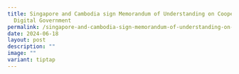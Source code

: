 ```yaml
---
title: Singapore and Cambodia sign Memorandum of Understanding on Cooperation on
  Digital Government
permalink: /singapore-and-cambodia-sign-memorandum-of-understanding-on-cooperation-on-digital-government/
date: 2024-06-18
layout: post
description: ""
image: ""
variant: tiptap
---
```

